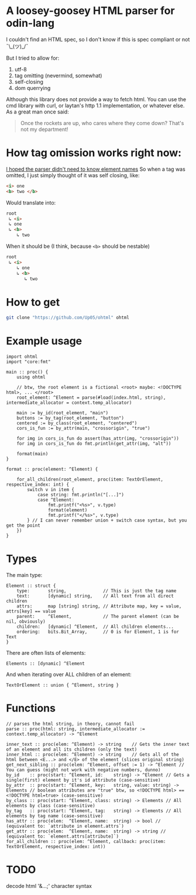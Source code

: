 # A loosey-goosey HTML parser for odin-lang

I couldn't find an HTML spec, so I don't know if this is spec compliant or not ¯\\\_(ツ)\_/¯

But I tried to allow for:
1. utf-8
2. tag omitting (nevermind, somewhat)
3. self-closing
4. dom querrying

Although this library does not provide a way to fetch html.
You can use the cmd library with curl, or laytan's http 1.1 implementation, or whatever else.
As a great man once said:  
> Once the rockets are up, who cares where they come down? That's not my department!

# How tag omission works right now:

[I hoped the parser didn't need to know element names](https://html.spec.whatwg.org/multipage/parsing.html#the-stack-of-open-elements)
So when a tag was omitted, I just simply thought of it was self closing, like:
```html
<i> one
<b> two </b>
```
Would translate into:
```html
root
 ↳ <i>
 ↳ one
 ↳ <b>
    ↳ two
```
When it should be (I think, because `<b>` should be nestable)
```html
root
 ↳ <i>
    ↳ one
    ↳ <b>
       ↳ two 
```

# How to get
```sh
git clone "https://github.com/Up05/ohtml" ohtml
```

# Example usage

```odin
import ohtml
import "core:fmt"

main :: proc() {
    using ohtml        

    // btw, the root element is a fictional <root> maybe: <!DOCTYPE html>, ... </root>
    root_element: ^Element = parse(#load(index.html, string), intermediate_allocator = context.temp_allocator) 
    
    main := by_id(root_element, "main")
    buttons := by_tag(root_element, "button")
    centered := by_class(root_element, "centered")
    cors_is_fun := by_attr(main, "crossorigin", "true")

    for img in cors_is_fun do assert(has_attr(img, "crossorigin"))
    for img in cors_is_fun do fmt.println(get_attr(img, "alt"))
    
    format(main)
}

format :: proc(element: ^Element) {

    for_all_children(root_element, proc(item: TextOrElement, respective_index: int) { 
        switch v in item {
            case string: fmt.println("[...]")
            case ^Element: 
                fmt.printf("<%s>", v.type)
                format(element)
                fmt.printf("</%s>", v.type)
        } // I can never remember union + switch case syntax, but you get the point
    })
}

```

# Types

The main type:
```odin
Element :: struct {
    type:       string,              // This is just the tag name
    text:       [dynamic] string,    // All text from all direct children
    attrs:      map [string] string, // Attribute map, key = value, attrs[key] == value
    parent:     ^Element,            // The parent element (can be nil, obviously)
    children:   [dynamic] ^Element,  // All children elements...
    ordering:   bits.Bit_Array,      // 0 is for Element, 1 is for Text
}
```

There are often lists of elements:
```odin
Elements :: [dynamic] ^Element
```

And when iterating over ALL children of an element:
```odin
TextOrElement :: union { ^Element, string }
```

# Functions

```odin
// parses the html string, in theory, cannot fail
parse :: proc(html: string, intermediate_allocator := context.temp_allocator) -> ^Element

inner_text :: proc(elem: ^Element) -> string    // Gets the inner text of an element and all its children (only the text)
inner_html :: proc(elem: ^Element) -> string    // Gets all of the html between <E...> and </E> of the element (slices original string)
get_next_sibling :: proc(elem: ^Element, offset := 1) -> ^Element // You can guess (might not work with negative numbers, dunno)   
by_id    :: proc(start: ^Element, id:    string) -> ^Element // Gets a single(first) element by it's id attribute (case-sensitive)
by_attr  :: proc(start: ^Element, key:   string, value: string) -> Elements // boolean attributes are "true" btw, so <!DOCTYPE html> == <!DOCTYPE html=true> (case-sensitive)
by_class :: proc(start: ^Element, class: string) -> Elements // All elements by class (case-sensitive)
by_tag   :: proc(start: ^Element, tag:   string) -> Elements // All elements by tag name (case-sensitive)
has_attr :: proc(elem:  ^Element, name:  string) -> bool // (equivalent to: `attribute in element.attrs`)
get_attr :: proc(elem:  ^Element, name:  string) -> string // (equivalent to: `element.attrs[attribute]`)
for_all_children :: proc(elem: ^Element, callback: proc(item: TextOrElement, respective_index: int))
```

# TODO

decode html '&...;' character syntax

